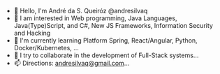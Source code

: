 - 👋 Hello, I'm André da S. Queiróz @andresilvaq
- 👀 I am interested in Web programming, Java Languages, Java(Type)Script, and C#, New JS Frameworks, Information Security and Hacking
- 🌱 I'm currently learning Platform Spring, React/Angular, Python, Docker/Kubernetes, ...
- 💞️ I try to collaborate in the development of Full-Stack systems...
- 📫 Directions: andresilvaq@gmail.com...
